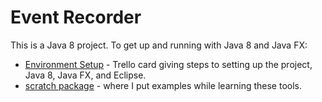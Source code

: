 # Event Recorder
This is a Java 8 project. To get up and running with Java 8 and Java FX:

- [Environment Setup](https://trello.com/c/MDSEnFGh/88-getting-up-to-speed-with-javafx-8) - Trello card giving steps to setting up the project, Java 8, Java FX, and Eclipse.
- [scratch package](https://github.com/biffbyrd/event-recorder/tree/master/src/com/threebird/scratch) - where I put examples while learning these tools.
